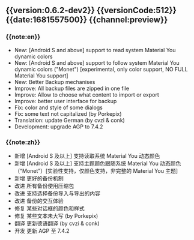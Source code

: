 ## {{version:0.6.2-dev2}} {{versionCode:512}} {{date:1681557500}} {{channel:preview}}

### {{note:en}}
- New: [Android S and above] support to read system Material You dynamic colors 
- New: [Android S and above] support to follow system Material You dynamic colors ("Monet") [experimental, only color support, NO FULL Material You support]
- New: Better Backup mechanises
- Improve: All backup files are zipped in one file
- Improve: Allow to choose what content to import or export
- Improve: better user interface for backup
- Fix: color and style of some dialogs
- Fix: some text not capitalized (by Porkepix)
- Translation: update German (by cvzi & conk)
- Development: upgrade AGP to 7.4.2

### {{note:zh}}
- 新增 [Android S 及以上] 支持读取系统 Material You 动态颜色
- 新增 [Android S 及以上] 支持主题颜色跟随系统 Material You 动态颜色（“Monet”）[实验性支持，仅颜色支持，非完整的 Material You 主题]
- 新增 更好的备份机制
- 改进 所有备份使用压缩包
- 改进 支持选择备份导入与导出的内容
- 改进 备份的交互体验
- 修复 某些对话框的颜色和样式
- 修复 某些文本未大写 (by Porkepix)
- 翻译 更新德语翻译 (by cvzi & conk)
- 开发 更新 AGP 至 7.4.2